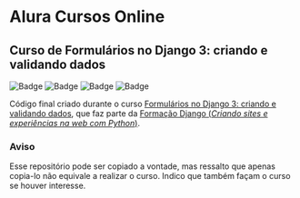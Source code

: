 # Alura Cursos Online
## Curso de Formulários no Django 3: criando e validando dados
![Badge](https://img.shields.io/static/v1?label=Python&message=3.9&color=blue&style=flat&logo=PYTHON) ![Badge](https://img.shields.io/static/v1?label=Django&message=framework&color=green&style=flat&logo=Django) ![Badge](https://img.shields.io/static/v1?label=PostgreSQL&message=database&color=blue&style=flat&logo=POSTGRESQL) ![Badge](https://img.shields.io/static/v1?label=Status&message=completo&color=brightgreen&style=flat)

Código final criado durante o curso [Formulários no Django 3: criando e validando dados](https://cursos.alura.com.br/course/django-validando-formularios), que faz parte da [Formação Django (_Criando sites e experiências na web com Python_)](https://cursos.alura.com.br/formacao-django).

### Aviso
Esse repositório pode ser copiado a vontade, mas ressalto que apenas copia-lo não equivale a realizar o curso. Indico que também façam o curso se houver interesse.